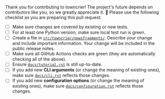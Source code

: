 Thank you for contributing to towncrier! The project's future depends on contributors like you, so we greatly appreciate it. 🔔 Please use the following checklist as you are preparing this pull request:

* [ ] Make sure changes are covered by existing or new tests.
* [ ] For at least one Python version, make sure local test run is green.
* [ ] Create a file in [`src/towncrier/newsfragments/`](https://github.com/twisted/towncrier/tree/trunk/src/towncrier/newsfragments). Describe your
  change and include important information. Your change will be included in the public release notes.
* [ ] Make sure all GitHub Actions checks are green (they are automatically checking all of the above).
* [ ] Ensure [`docs/tutorial.rst`](https://github.com/twisted/towncrier/blob/trunk/docs/tutorial.rst) is still up-to-date.
* [ ] If you add new **CLI arguments** (or change the meaning of existing ones), make sure [`docs/cli.rst`](https://github.com/twisted/towncrier/blob/trunk/docs/cli.rst) reflects those changes.
* [ ] If you add new **configuration options** (or change the meaning of existing ones), make sure [`docs/configuration.rst`](https://github.com/twisted/towncrier/blob/trunk/docs/configuration.rst) reflects those changes.
